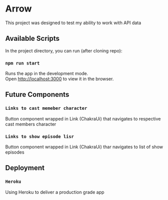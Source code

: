 # Arrow

This project was designed to test my ability to work with API data

## Available Scripts

In the project directory, you can run (after cloning repo):

### `npm run start`

Runs the app in the development mode.\
Open [http://localhost:3000](http://localhost:3000) to view it in the browser.

## Future Components

### `Links to cast memeber character`

Button component wrapped in Link (ChakraUi) that navigates to respective cast members character

### `Links to show episode lisr`

Button component wrapped in Link (ChakraUi) thar navigates to list of show episodes

## Deployment

### `Heroku`

Using Heroku to deliver a production grade app
